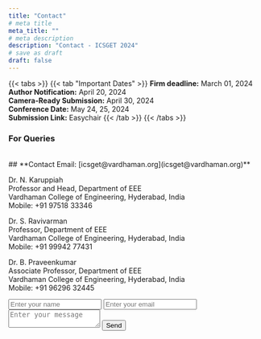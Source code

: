 ```yaml
---
title: "Contact"
# meta title
meta_title: ""
# meta description
description: "Contact - ICSGET 2024"
# save as draft
draft: false
---
```

{{< tabs >}}
{{< tab "Important Dates" >}}
**Firm deadline:** March 01, 2024<br>
**Author Notification:** April 20, 2024<br>
**Camera-Ready Submission:** April 30, 2024<br>
**Conference Date:** May 24, 25, 2024<br>
**Submission Link:** Easychair
{{< /tab >}}
{{< /tabs >}}

### For Queries
<br>
## **Contact Email: [icsget@vardhaman.org](icsget@vardhaman.org)**


Dr. N. Karuppiah<br>
Professor and Head, Department of EEE<br>
Vardhaman College of Engineering, Hyderabad, India<br>
Mobile: +91 97518 33346<br>

Dr. S. Ravivarman<br>
Professor, Department of EEE<br>
Vardhaman College of Engineering, Hyderabad, India<br>
Mobile: +91 99942 77431<br>

Dr. B. Praveenkumar<br>
Associate Professor, Department of EEE<br>
Vardhaman College of Engineering, Hyderabad, India<br>
Mobile: +91 96296 32445<br>

<form action="https://airform.io/icsget@vardhaman.org" method="post">
  <input type="text" name="name" placeholder="Enter your name">
  <input type="text" name="email" placeholder="Enter your email">
  <textarea name="message" placeholder="Enter your message"></textarea>
  <button>Send</button>
</form>